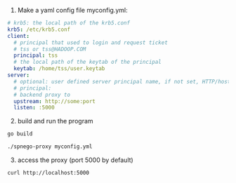 
1. Make a yaml config file myconfig.yml:

```yaml
# krb5: the local path of the krb5.conf
krb5: /etc/krb5.conf
client:
  # principal that used to login and request ticket
  # tss or tss@HADOOP.COM
  principal: tss
  # the local path of the keytab of the principal
  keytab: /home/tss/user.keytab
server:
  # optional: user defined server principal name, if not set, HTTP/hostname@realm will be used
  # principal:
  # backend proxy to
  upstream: http://some:port
  listen: :5000
```

2. build and run the program
```bash
go build

./spnego-proxy myconfig.yml
```

3. access the proxy (port 5000 by default)
```bash
curl http://localhost:5000
```
